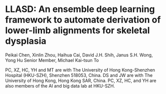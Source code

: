 # LLASD: An ensemble deep learning framework to automate derivation of lower-limb alignments for skeletal dysplasia

Peikai Chen, Xinlin Zhou, Haihua Cai, David J.H. Shih, Janus S.H. Wong, Yong Hu Senior Member, Michael Kai-tsun To

PC, XZ, HC, YH and MT are with The University of Hong Kong-Shenzhen
Hospital (HKU-SZH), Shenzhen 518053, China. DS and JW are with The
University of Hong Kong, Hong Kong SAR, China. PC, XZ, HC, and YH
are also members of the AI and big data lab at HKU-SZH.
